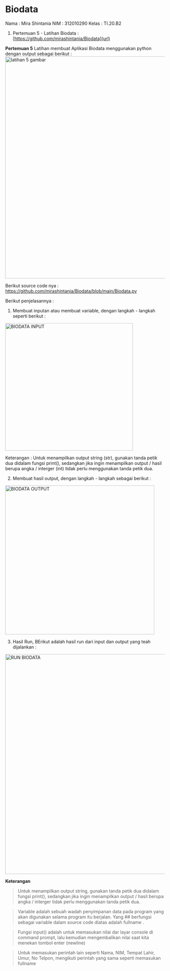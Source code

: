 # Biodata
Nama : Mira Shintania
NIM   : 312010290
Kelas : TI.20.B2

1.	Pertemuan 5 - Latihan Biodata : [https://github.com/mirashintania/Biodata](url)

**Pertemuan 5**
Latihan membuat Aplikasi Biodata menggunakan python dengan output sebagai berikut :
<img width="702" alt="latihan 5 gambar" src="https://user-images.githubusercontent.com/72985112/98139011-472f4380-1ef6-11eb-9cae-8e76b971933a.png">

Berikut source code nya : https://github.com/mirashintania/Biodata/blob/main/Biodata.py

Berikut penjelasannya :

1.  Membuat inputan atau membuat variable, dengan langkah - langkah seperti berikut : 
<img width="403" alt="BIODATA INPUT" src="https://user-images.githubusercontent.com/72985112/98250151-b023c380-1fa9-11eb-8d22-38899ef70c77.png">

Keterangan :
Untuk menampilkan output string (str), gunakan tanda petik dua didalam fungsi print(), sedangkan jika ingin menampilkan output / hasil berupa angka / interger (int)  tidak perlu menggunakan tanda petik dua.

2.  Membuat hasil output, dengan langkah - langkah sebagai berikut : 
<img width="471" alt="BIODATA OUTPUT" src="https://user-images.githubusercontent.com/72985112/98250668-52dc4200-1faa-11eb-9c2e-24ea633b8e0a.png">

3. Hasil Run, BErikut adalah hasil run dari input dan output yang teah dijalankan : 
<img width="695" alt="RUN BIODATA" src="https://user-images.githubusercontent.com/72985112/98250764-74d5c480-1faa-11eb-8fd4-ffe14e87c83b.png">

**Keterangan**
> Untuk menampilkan output string, gunakan tanda petik dua didalam fungsi print(), sedangkan jika ingin menampilkan output / hasil berupa angka / interger  tidak perlu menggunakan tanda petik dua.

> Variable adalah sebuah wadah penyimpanan data pada program yang akan digunakan selama program itu berjalan. Yang ## berfungsi sebagai variable dalam source code diatas adalah fullname .

> Fungsi input() adalah untuk memasukan nilai dar layar console di command prompt, lalu kemudian mengembalikan nilai saat kita menekan tombol enter (newline)

> Untuk memasukan perintah lain seperti Nama, NIM, Tempat Lahir, Umur, No Telpon, mengikuti perintah yang sama seperti memasukan fullname

